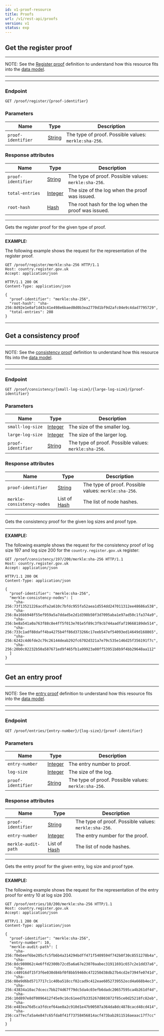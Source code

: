 ```yaml
---
id: v1-proof-resource
title: Proofs
url: /v1/rest-api/proofs
version: v1
status: exp
---
```


## Get the register proof

***
NOTE: See the [Register proof](/v1/glossary/digital-proof#register-proof) definition to understand how
this resource fits into the [data model](/v1/data-model).
***

***
### Endpoint

```
GET /proof/register/{proof-identifier}
```

### Parameters

|Name|Type|Description|
|-|-|-|
|`proof-identifier`| [String](/v1/datatypes/string)|The type of proof. Possible values: `merkle:sha-256`.|

### Response attributes

|Name|Type|Description|
|-|-|-|
|`proof-identifier`| [String](/v1/datatypes/string)|The type of proof. Possible values: `merkle:sha-256`.|
|`total-entries`| [Integer](/v1/datatypes/integer)|The size of the log when the proof was issued.|
|`root-hash`| [Hash](/v1/datatypes/hash)|The root hash for the log when the proof was issued.|
***

Gets the register proof for the given type of proof.

***
**EXAMPLE:**

The following example shows the request for the representation of the register
proof.

```http
GET /proof/register/merkle:sha-256 HTTP/1.1
Host: country.register.gov.uk
Accept: application/json
```

```http
HTTP/1.1 200 OK
Content-Type: application/json

{
  "proof-identifier": "merkle:sha-256",
  "root-hash": "sha-256:8d92e1e0af1d43c41e498e6baed0d0b3ea2770d1bf9d2afc04e9c4dad7795729",
  "total-entries": 208
}
```
***


## Get a consistency proof

***
NOTE: See the [consistency proof](/v1/glossary/digital-proof#consistency-proof) definition to
understand how this resource fits into the [data model](/v1/data-model).
***

***
### Endpoint

```
GET /proof/consistency/{small-log-size}/{large-log-size}/{proof-identifier}
```

### Parameters

|Name|Type|Description|
|-|-|-|
|`small-log-size`| [Integer](/v1/datatypes/integer)|The size of the smaller log.|
|`large-log-size`| [Integer](/v1/datatypes/integer)|The size of the larger log.|
|`proof-identifier`| [String](/v1/datatypes/string)|The type of proof. Possible values: `merkle:sha-256`.|

### Response attributes

|Name|Type|Description|
|-|-|-|
|`proof-identifier`| [String](/v1/datatypes/string)|The type of proof. Possible values: `merkle:sha-256`.|
|`merkle-consistency-nodes`| List of [Hash](/v1/datatypes/hash)|The list of node hashes.|
***

Gets the consistency proof for the given log sizes and proof type.

***
**EXAMPLE:**

The following example shows the request for the consistency proof of log size
197 and log size 200 for the `country.register.gov.uk` register:

```http
GET /proof/consistency/197/200/merkle:sha-256 HTTP/1.1
Host: country.register.gov.uk
Accept: application/json
```

```http
HTTP/1.1 200 OK
Content-Type: application/json

{
  "proof-identifier": "merkle:sha-256",
  "merkle-consistency-nodes": [
    "sha-256:73f13521226acdfa2a610c7bfdc955fa52aea1d554dd247011312ee48686a538",
    "sha-256:8a16bb948f55ef959a5a7ddad5e2d1d398b50f3d7095aba1e97ad50c1fa374a9",
    "sha-256:be8a541a0a763f88c8e4ff5f013e701e5f89c3f9cb744aadfaf19668189de514",
    "sha-256:733c1adf88daff4ba4275b4ff86d373266c17eeb547ef54093ed14649d168865",
    "sha-256:6242c4d6fde2c79c26144deab292fc6702d321a7e79c535e146d25f356191f7c",
    "sha-256:20b0c02232b50a587671ed9f465fb1a99923a08ff53951b8b9f4bb29648aa112"
  ]
}

```
***


## Get an entry proof

***
NOTE: See the [entry proof](/v1/glossary/digital-proof#entry-proof) definition to understand
how this resource fits into the [data model](/v1/data-model).
***

***
### Endpoint

```
GET /proof/entries/{entry-number}/{log-size}/{proof-identifier}
```

### Parameters

|Name|Type|Description|
|-|-|-|
|`entry-number`| [Integer](/v1/datatypes/integer)|The entry number to proof.|
|`log-size`| [Integer](/v1/datatypes/integer)|The size of the log.|
|`proof-identifier`| [String](/v1/datatypes/string)|The type of proof. Possible values: `merkle:sha-256`.|

### Response attributes

|Name|Type|Description|
|-|-|-|
|`proof-identifier`| [String](/v1/datatypes/string)|The type of proof. Possible values: `merkle:sha-256`.|
|`entry-number`| [Integer](/v1/datatypes/integer)|The entry number for the proof.|
|`merkle-audit-path`| List of [Hash](/v1/datatypes/hash)|The list of node hashes.|
***

Gets the entry proof for the given entry, log size and proof type.

***
**EXAMPLE:**

The following example shows the request for the representation of the entry
proof for entry 10 at log size 200.

```http
GET /proof/entries/10/200/merkle:sha-256 HTTP/1.1
Host: country.register.gov.uk
Accept: application/json
```

```http
HTTP/1.1 200 OK
Content-Type: application/json

{
  "proof-identifier": "merkle:sha-256",
  "entry-number": 10,
  "merkle-audit-path": [
    "sha-256:f0ebeef6be205cfc5fb6b4a314294bdff471f5409594f742b0f30c8551278b4a",
    "sha-256:8dc980062c4e6ffd2300b72cd5a6a67e23070aabec31911691c657c2e1dd37a6",
    "sha-256:c48916df15f3f6e030d84bf0f8bb59460c472250d38db27b4cd2e7394fe0741d",
    "sha-256:08e9d6bd5717717c1c40ba518ccf02cad9c412eae6052739552ecd4a668b4ec3",
    "sha-256:43834a10ac7dcecc7bb274d67f79dc5da4c03efb6dadc20657595ca4b261df4d",
    "sha-256:10d897e8df0096412f45e9c16c61eed7b335267d803872f85ce0d25218fc82eb",
    "sha-256:e483ea76d5ca3fdcef64ae8a2c910d1e47b90507a364da8dc4878cacd48cd414",
    "sha-256:ca77ecfa5a4e847c65fda8f41f73758456814acf473bab2811516aeaac17f7cc"
  ]
}
```
***
